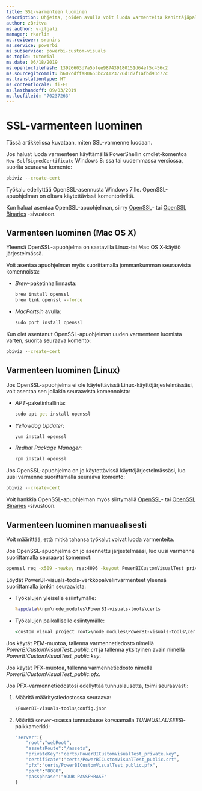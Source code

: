 ```yaml
---
title: SSL-varmenteen luominen
description: Ohjeita, joiden avulla voit luoda varmenteita kehittäjäpalvelimelle manuaalisesti
author: zBritva
ms.author: v-ilgali
manager: rkarlin
ms.reviewer: sranins
ms.service: powerbi
ms.subservice: powerbi-custom-visuals
ms.topic: tutorial
ms.date: 06/18/2019
ms.openlocfilehash: 13926603d7a5bfee987439180151d64ef5c456c2
ms.sourcegitcommit: b602cdffa80653bc24123726d1d7f1afbd93d77c
ms.translationtype: HT
ms.contentlocale: fi-FI
ms.lasthandoff: 09/03/2019
ms.locfileid: "70237263"
---
```

# <a name="create-an-ssl-certificate"></a>SSL-varmenteen luominen

Tässä artikkelissa kuvataan, miten SSL-varmenne luodaan.

Jos haluat luoda varmenteen käyttämällä PowerShellin cmdlet-komentoa `New-SelfSignedCertificate` Windows 8: ssa tai uudemmassa versiossa, suorita seuraava komento:

```cmd
pbiviz --create-cert
```

Työkalu edellyttää OpenSSL-asennusta Windows 7:lle. OpenSSL-apuohjelman on oltava käytettävissä komentoriviltä.

Kun haluat asentaa OpenSSL-apuohjelman, siirry [OpenSSL](https://www.openssl.org)- tai [OpenSSL Binaries](https://wiki.openssl.org/index.php/Binaries) -sivustoon.



## <a name="create-a-certificate-mac-os-x"></a>Varmenteen luominen (Mac OS X)

Yleensä OpenSSL-apuohjelma on saatavilla Linux-tai Mac OS X-käyttö järjestelmässä.

Voit asentaa apuohjelman myös suorittamalla jommankumman seuraavista komennoista:
* *Brew*-paketinhallinnasta:

    ```cmd
    brew install openssl
    brew link openssl --force
    ```

* *MacPortsin* avulla:

    ```cmd
    sudo port install openssl
    ```

Kun olet asentanut OpenSSL-apuohjelman uuden varmenteen luomista varten, suorita seuraava komento:

```cmd
pbiviz --create-cert
```

## <a name="create-a-certificate-linux"></a>Varmenteen luominen (Linux)

Jos OpenSSL-apuohjelma ei ole käytettävissä Linux-käyttöjärjestelmässäsi, voit asentaa sen jollakin seuraavista komennoista:

* *APT*-paketinhallinta:

    ```cmd
    sudo apt-get install openssl
    ```

* *Yellowdog Updater*:

    ```cmd
    yum install openssl
    ```

* *Redhat Package Manager*:

    ```cmd
    rpm install openssl
    ```

Jos OpenSSL-apuohjelma on jo käytettävissä käyttöjärjestelmässäsi, luo uusi varmenne suorittamalla seuraava komento:

```cmd
pbiviz --create-cert
```

Voit hankkia OpenSSL-apuohjelman myös siirtymällä [OpenSSL](https://www.openssl.org)- tai [OpenSSL Binaries](https://wiki.openssl.org/index.php/Binaries) -sivustoon.

## <a name="generate-the-certificate-manually"></a>Varmenteen luominen manuaalisesti

Voit määrittää, että mitkä tahansa työkalut voivat luoda varmenteita.

Jos OpenSSL-apuohjelma on jo asennettu järjestelmääsi, luo uusi varmenne suorittamalla seuraavat komennot:

```cmd
openssl req -x509 -newkey rsa:4096 -keyout PowerBICustomVisualTest_private.key -out PowerBICustomVisualTest_public.crt -days 365
```

Löydät PowerBI-visuals-tools-verkkopalvelinvarmenteet yleensä suorittamalla jonkin seuraavista:

* Työkalujen yleiselle esiintymälle:

    ```cmd
    %appdata%\npm\node_modules\PowerBI-visuals-tools\certs
    ```

* Työkalujen paikalliselle esiintymälle:

    ```cmd
    <custom visual project root>\node_modules\PowerBI-visuals-tools\certs
    ```

Jos käytät PEM-muotoa, tallenna varmennetiedosto nimellä *PowerBICustomVisualTest_public.crt* ja tallenna yksityinen avain nimellä *PowerBICustomVisualTest_public.key*.

Jos käytät PFX-muotoa, tallenna varmennetiedosto nimellä *PowerBICustomVisualTest_public.pfx*.

Jos PFX-varmennetiedostosi edellyttää tunnuslausetta, toimi seuraavasti:
1. Määritä määritystiedostossa seuraava:

    ```cmd
    \PowerBI-visuals-tools\config.json
    ```

1. Määritä `server`-osassa tunnuslause korvaamalla *TUNNUSLAUSEESI*-paikkamerkki:

    ```cmd
    "server":{
        "root":"webRoot",
        "assetsRoute":"/assets",
        "privateKey":"certs/PowerBICustomVisualTest_private.key",
        "certificate":"certs/PowerBICustomVisualTest_public.crt",
        "pfx":"certs/PowerBICustomVisualTest_public.pfx",
        "port":"8080",
        "passphrase":"YOUR PASSPHRASE"
    }
    ```
